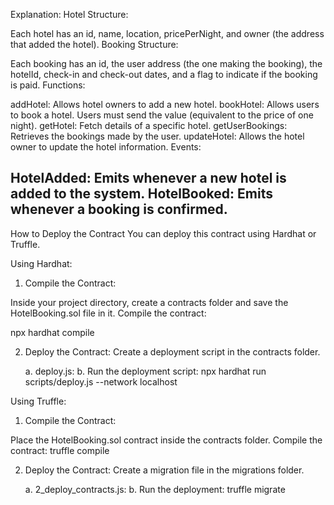 Explanation:
Hotel Structure:

Each hotel has an id, name, location, pricePerNight, and owner (the address that added the hotel).
Booking Structure:

Each booking has an id, the user address (the one making the booking), the hotelId, check-in and check-out dates, and a flag to indicate if the booking is paid.
Functions:

addHotel: Allows hotel owners to add a new hotel.
bookHotel: Allows users to book a hotel. Users must send the value (equivalent to the price of one night).
getHotel: Fetch details of a specific hotel.
getUserBookings: Retrieves the bookings made by the user.
updateHotel: Allows the hotel owner to update the hotel information.
Events:

HotelAdded: Emits whenever a new hotel is added to the system.
HotelBooked: Emits whenever a booking is confirmed.
----------------------------------------------------------------------------------------------------

How to Deploy the Contract
You can deploy this contract using Hardhat or Truffle.

Using Hardhat:
1. Compile the Contract:

Inside your project directory, create a contracts folder and save the HotelBooking.sol file in it.
Compile the contract:

npx hardhat compile

2. Deploy the Contract: Create a deployment script in the contracts folder.

    a. deploy.js:
    b. Run the deployment script:
              npx hardhat run scripts/deploy.js --network localhost


Using Truffle:
1. Compile the Contract:

Place the HotelBooking.sol contract inside the contracts folder.
Compile the contract:
               truffle compile

2. Deploy the Contract: Create a migration file in the migrations folder.

     a. 2_deploy_contracts.js:
     b. Run the deployment:
                     truffle migrate
